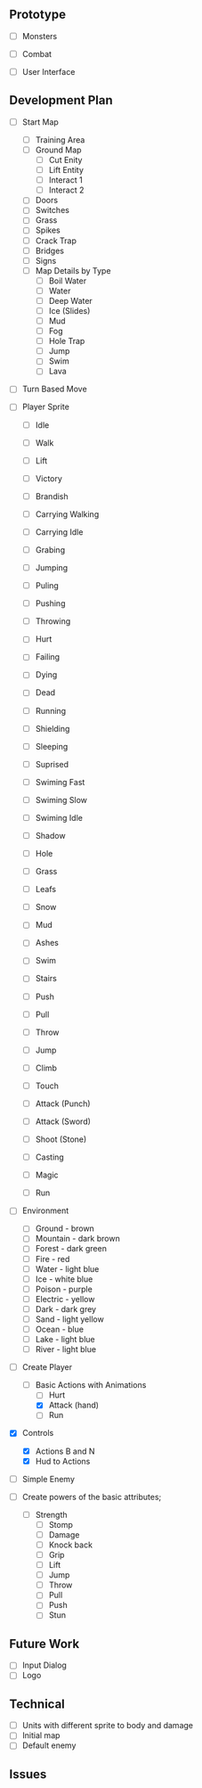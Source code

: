 
## Prototype

- [ ] Monsters
- [ ] Combat
- [ ] User Interface


## Development Plan

- [ ] Start Map
	- [ ] Training Area
	- [ ] Ground Map
		- [ ] Cut Enity
		- [ ] Lift Entity
		- [ ] Interact 1
		- [ ] Interact 2
	- [ ] Doors
	- [ ] Switches
	- [ ] Grass
	- [ ] Spikes
	- [ ] Crack Trap
	- [ ] Bridges
	- [ ] Signs
	- [ ] Map Details by Type
		- [ ] Boil Water
		- [ ] Water
		- [ ] Deep Water
		- [ ] Ice (Slides)
		- [ ] Mud
		- [ ] Fog
		- [ ] Hole Trap
		- [ ] Jump
		- [ ] Swim
		- [ ] Lava

- [ ] Turn Based Move
- [ ] Player Sprite
	- [ ] Idle
	- [ ] Walk
	- [ ] Lift
	- [ ] Victory
	- [ ] Brandish
	- [ ] Carrying Walking
	- [ ] Carrying Idle
	- [ ] Grabing
	- [ ] Jumping
	- [ ] Puling
	- [ ] Pushing
	- [ ] Throwing
	- [ ] Hurt
	- [ ] Failing
	- [ ] Dying
	- [ ] Dead
	- [ ] Running
	- [ ] Shielding
	- [ ] Sleeping
	- [ ] Suprised
	- [ ] Swiming Fast
	- [ ] Swiming Slow
	- [ ] Swiming Idle
	
	- [ ] Shadow
	- [ ] Hole
	- [ ] Grass
	- [ ] Leafs
	- [ ] Snow
	- [ ] Mud
	- [ ] Ashes
	- [ ] Swim
	- [ ] Stairs
	- [ ] Push
	- [ ] Pull
	- [ ] Throw
	- [ ] Jump
	- [ ] Climb
	- [ ] Touch
	- [ ] Attack (Punch)
	- [ ] Attack (Sword)
	- [ ] Shoot (Stone)
	- [ ] Casting
	- [ ] Magic
	- [ ] Run

- [ ] Environment
    - [ ] Ground - brown
    - [ ] Mountain - dark brown
    - [ ] Forest - dark green
    - [ ] Fire - red
    - [ ] Water - light blue
    - [ ] Ice - white blue
    - [ ] Poison - purple
    - [ ] Electric - yellow
    - [ ] Dark - dark grey
    - [ ] Sand - light yellow
    - [ ] Ocean - blue
    - [ ] Lake - light blue
    - [ ] River - light blue
- [ ] Create Player
    - [ ] Basic Actions with Animations
        - [ ] Hurt
        - [x] Attack (hand)
        - [ ] Run
- [x] Controls
    - [x] Actions B and N
    - [x] Hud to Actions
- [ ] Simple Enemy

- [ ] Create powers of the basic attributes;
    - [ ] Strength
        - [ ] Stomp
        - [ ] Damage
        - [ ] Knock back
        - [ ] Grip
        - [ ] Lift
        - [ ] Jump
        - [ ] Throw
        - [ ] Pull
        - [ ] Push
        - [ ] Stun

## Future Work

- [ ] Input Dialog
- [ ] Logo

## Technical

- [ ] Units with different sprite to body and damage
- [ ] Initial map
- [ ] Default enemy

## Issues

